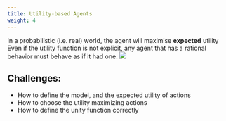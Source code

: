 ```yaml
---
title: Utility-based Agents
weight: 4
---
```


In a probabilistic (i.e. real) world, the agent will maximise **expected** utility
Even if the utility function is not explicit, any agent that has a rational behavior must
behave as if it had one.
![](../attachments/cleanshot-2025-09-13-at-1305232x.png)
## Challenges:
- How to define the model, and the expected utility of actions
- How to choose the utility maximizing actions
- How to define the unity function correctly
